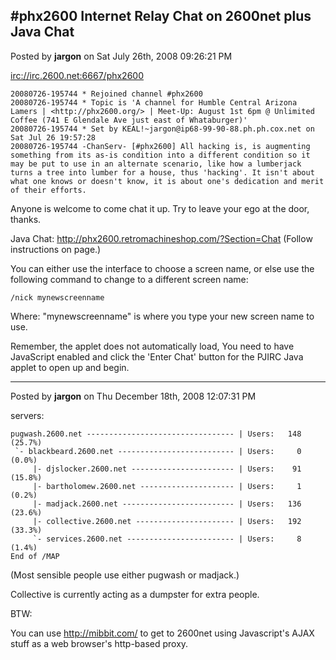 ## #phx2600 Internet Relay Chat on 2600net plus Java Chat
Posted by **jargon** on Sat July 26th, 2008 09:26:21 PM

<irc://irc.2600.net:6667/phx2600>

    20080726-195744 * Rejoined channel #phx2600
    20080726-195744 * Topic is 'A channel for Humble Central Arizona Lamers | <http://phx2600.org/> | Meet-Up: August 1st 6pm @ Unlimited Coffee (741 E Glendale Ave just east of Whataburger)'
    20080726-195744 * Set by KEAL!~jargon@ip68-99-90-88.ph.ph.cox.net on Sat Jul 26 19:57:28
    20080726-195744 -ChanServ- [#phx2600] All hacking is, is augmenting something from its as-is condition into a different condition so it may be put to use in an alternate scenario, like how a lumberjack turns a tree into lumber for a house, thus 'hacking'. It isn't about what one knows or doesn't know, it is about one's dedication and merit of their efforts.

Anyone is welcome to come chat it up. Try to leave your ego at the door, thanks.

Java Chat: <http://phx2600.retromachineshop.com/?Section=Chat>
(Follow instructions on page.)

You can either use the interface to choose a screen name, or else use the
following command to change to a different screen name:

    /nick mynewscreenname

Where: "mynewscreenname" is where you type your new screen name to use.

Remember, the applet does not automatically load, You need to have JavaScript
enabled and click the 'Enter Chat' button for the PJIRC Java applet to open up
and begin.

--------------------------------------------------------------------------------

Posted by **jargon** on Thu December 18th, 2008 12:07:31 PM

servers:

    pugwash.2600.net --------------------------------- | Users:   148 (25.7%)
     `- blackbeard.2600.net -------------------------- | Users:     0 (0.0%)
         |- djslocker.2600.net ----------------------- | Users:    91 (15.8%)
         |- bartholomew.2600.net --------------------- | Users:     1 (0.2%)
         |- madjack.2600.net ------------------------- | Users:   136 (23.6%)
         |- collective.2600.net ---------------------- | Users:   192 (33.3%)
         `- services.2600.net ------------------------ | Users:     8 (1.4%)
    End of /MAP


(Most sensible people use either pugwash or madjack.)

Collective is currently acting as a dumpster for extra people.

BTW:

You can use <http://mibbit.com/> to get to 2600net using Javascript's AJAX stuff
as a web browser's http-based proxy.
